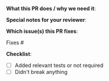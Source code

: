 <!--  Thanks for sending a pull request! -->

**What this PR does / why we need it**:

**Special notes for your reviewer**:

**Which issue(s) this PR fixes**:
<!--
*Automatically closes linked issue when PR is merged.
Usage: `Fixes #<issue number>`, or `Fixes (paste link of issue)`.
-->
Fixes #

**Checklist**:
- [ ] Added relevant tests or not required
- [ ] Didn't break anything
